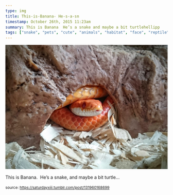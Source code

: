 ```yaml
---
type: img
title: This-is-Banana- He-s-a-sn
timestamp: October 26th, 2015 11:23am
summary: This is Banana  He’s a snake and maybe a bit turtlehellipp 
tags: ["snake", "pets", "cute", "animals", "habitat", "face", "reptile", "sunny", "cozy", "photography"]
---
```

<img src="../media/131960168699.jpg"/>
                                                                                          <div class="caption"><p>This is Banana.  He’s a snake, and maybe a bit turtle&hellip;</p> </div>
                                    
                
                
                
                
                                
<small>source: https://saturdayxiii.tumblr.com/post/131960168699</small>